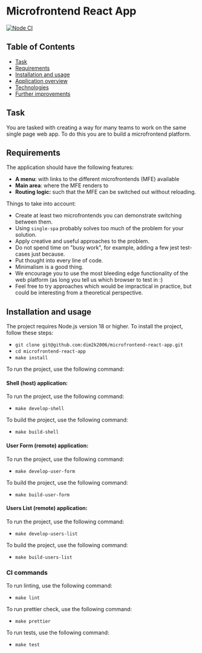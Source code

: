 # Microfrontend React App

[![Node CI](https://github.com/dim2k2006/microfrontend-react-app/actions/workflows/nodejs.yml/badge.svg)](https://github.com/dim2k2006/microfrontend-react-app/actions/workflows/nodejs.yml)

## Table of Contents

- [Task](#task)
- [Requirements](#requirements)
- [Installation and usage](#installation-and-usage)
- [Application overview](#application-overview)
- [Technologies](#technologies)
- [Further improvements](#further-improvements)

## Task

You are tasked with creating a way for many teams to work on the same single page web app. To
do this you are to build a microfrontend platform.

## Requirements

The application should have the following features:
- **A menu**: with links to the different microfrontends (MFE) available
- **Main area**: where the MFE renders to
- **Routing logic:** such that the MFE can be switched out without reloading.

Things to take into account:
- Create at least two microfrontends you can demonstrate switching between them.
- Using `single-spa` probably solves too much of the problem for your solution.
- Apply creative and useful approaches to the problem.
- Do not spend time on "busy work", for example, adding a few jest test-cases just because.
- Put thought into every line of code.
- Minimalism is a good thing.
- We encourage you to use the most bleeding edge functionality of the web platform (as long you
  tell us which browser to test in :)
- Feel free to try approaches which would be impractical in practice, but could be interesting from a theoretical perspective.

## Installation and usage

The project requires Node.js version 18 or higher. To install the project, follow these steps:

- `git clone git@github.com:dim2k2006/microfrontend-react-app.git`
- `cd microfrontend-react-app`
- `make install`

To run the project, use the following command:

#### Shell (host) application:

To run the project, use the following command:

- `make develop-shell`

To build the project, use the following command:

- `make build-shell`

#### User Form (remote) application:

To run the project, use the following command:

- `make develop-user-form`

To build the project, use the following command:

- `make build-user-form`

#### Users List (remote) application:

To run the project, use the following command:

- `make develop-users-list`

To build the project, use the following command:

- `make build-users-list`

### CI commands

To run linting, use the following command:

- `make lint`

To run prettier check, use the following command:

- `make prettier`

To run tests, use the following command:

- `make test`
